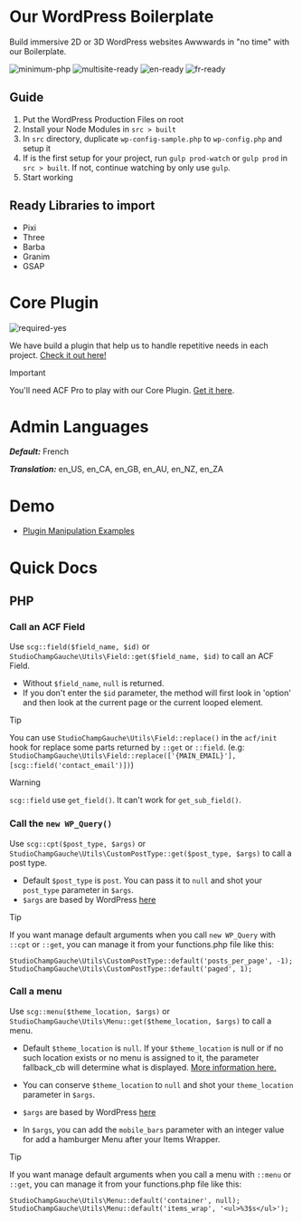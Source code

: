 # Our WordPress Boilerplate
Build immersive 2D or 3D WordPress websites Awwwards in "no time" with our Boilerplate.

![minimum-php](https://img.shields.io/badge/Minimum%20PHP-8.2-ff0000.svg)
![multisite-ready](https://img.shields.io/badge/Multisite%20Ready-no-fcba03.svg)
![en-ready](https://img.shields.io/badge/English%20Ready-yes-44cc11.svg)
![fr-ready](https://img.shields.io/badge/French%20Ready-yes-44cc11.svg)

## Guide
1. Put the WordPress Production Files on root
2. Install your Node Modules in `src > built`
3. In `src` directory, duplicate `wp-config-sample.php` to `wp-config.php` and setup it
4. If is the first setup for your project, run `gulp prod-watch` or `gulp prod` in `src > built`. If not, continue watching by only use `gulp`.
5. Start working


## Ready Libraries to import
- Pixi
- Three
- Barba
- Granim
- GSAP


# Core Plugin

![required-yes](https://img.shields.io/badge/Required-yes-ff0000.svg)

We have build a plugin that help us to handle repetitive needs in each project. [Check it out here!](https://wpboilerplate.champgauche.studio)


> [!IMPORTANT]  
> You'll need ACF Pro to play with our Core Plugin. [Get it here](https://www.advancedcustomfields.com/pro).

# Admin Languages

***Default:*** French

***Translation:*** en_US, en_CA, en_GB, en_AU, en_NZ, en_ZA

# Demo

- [Plugin Manipulation Examples](/src/themes/the-theme/template/functions.php)

# Quick Docs

## PHP

### Call an ACF Field
Use `scg::field($field_name, $id)` or `StudioChampGauche\Utils\Field::get($field_name, $id)` to call an ACF Field.

- Without `$field_name`, `null` is returned.
- If you don't enter the `$id` parameter, the method will first look in 'option' and then look at the current page or the current looped element.

> [!TIP]  
> You can use `StudioChampGauche\Utils\Field::replace()` in the `acf/init` hook for replace some parts returned by `::get` or `::field`. (e.g: `StudioChampGauche\Utils\Field::replace(['{MAIN_EMAIL}'], [scg::field('contact_email')])`)

> [!WARNING]  
> `scg::field` use `get_field()`. It can't work for `get_sub_field()`.


### Call the `new WP_Query()`
Use `scg::cpt($post_type, $args)` or `StudioChampGauche\Utils\CustomPostType::get($post_type, $args)` to call a post type.

- Default `$post_type` is `post`. You can pass it to `null` and shot your `post_type` parameter in `$args`.
- `$args` are based by WordPress [here](https://developer.wordpress.org/reference/classes/wp_query/)

> [!TIP]  
> If you want manage default arguments when you call `new WP_Query` with `::cpt` or `::get`, you can manage it from your functions.php file like this:
> ```
> StudioChampGauche\Utils\CustomPostType::default('posts_per_page', -1);
> StudioChampGauche\Utils\CustomPostType::default('paged', 1);
> ```


### Call a menu
Use `scg::menu($theme_location, $args)` or `StudioChampGauche\Utils\Menu::get($theme_location, $args)` to call a menu.

- Default `$theme_location` is `null`. If your `$theme_location` is null or if no such location exists or no menu is assigned to it, the parameter fallback_cb will determine what is displayed. [More information here.](https://developer.wordpress.org/reference/functions/wp_nav_menu/#more-information)

- You can conserve `$theme_location` to `null` and shot your `theme_location` parameter in `$args`.

- `$args` are based by WordPress [here](https://developer.wordpress.org/reference/functions/wp_nav_menu/)

- In `$args`, you can add the `mobile_bars` parameter with an integer value for add a hamburger Menu after your Items Wrapper.

> [!TIP]  
> If you want manage default arguments when you call a menu with `::menu` or `::get`, you can manage it from your functions.php file like this:
> ```
> StudioChampGauche\Utils\Menu::default('container', null);
> StudioChampGauche\Utils\Menu::default('items_wrap', '<ul>%3$s</ul>');
> ```